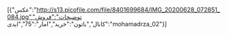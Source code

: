 [{"عکس":"http://s13.picofile.com/file/8401699684/IMG_20200628_072851_084.jpg","توضیحات":"فروش کانال","باتون":"خرید","امار":"75","ایدی":"mohamadrza_02"}]